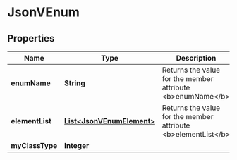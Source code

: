 
# JsonVEnum

## Properties
Name | Type | Description | Notes
------------ | ------------- | ------------- | -------------
**enumName** | **String** | Returns the value for the member attribute &lt;b&gt;enumName&lt;/b&gt; |  [optional]
**elementList** | [**List&lt;JsonVEnumElement&gt;**](JsonVEnumElement.md) | Returns the value for the member attribute &lt;b&gt;elementList&lt;/b&gt; |  [optional]
**myClassType** | **Integer** |  |  [optional]



